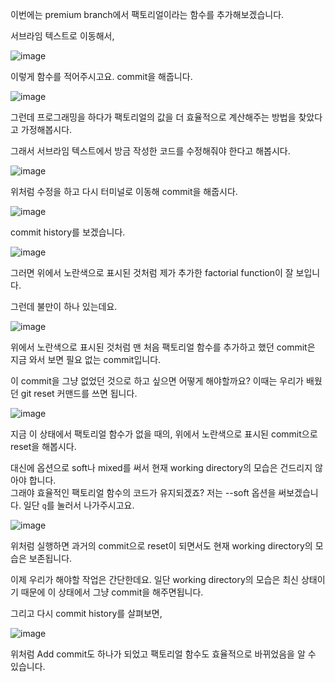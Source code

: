 이번에는 premium branch에서 팩토리얼이라는 함수를 추가해보겠습니다.

서브라임 텍스트로 이동해서,

![image](https://user-images.githubusercontent.com/64893709/104598611-1ddf2080-56ba-11eb-8ee6-b13866bae899.png)

이렇게 함수를 적어주시고요. commit을 해줍니다.

![image](https://user-images.githubusercontent.com/64893709/104598676-351e0e00-56ba-11eb-9618-a657f8106dc7.png)

그런데 프로그래밍을 하다가 팩토리얼의 값을 더 효율적으로 계산해주는 방법을 찾았다고 가정해봅시다.

그래서 서브라임 텍스트에서 방금 작성한 코드를 수정해줘야 한다고 해봅시다.

![image](https://user-images.githubusercontent.com/64893709/104598871-6991ca00-56ba-11eb-84c2-6142ff1ad4f8.png)

위처럼 수정을 하고 다시 터미널로 이동해 commit을 해줍시다.

![image](https://user-images.githubusercontent.com/64893709/104598943-83cba800-56ba-11eb-86c3-6f29ef6e8df5.png)

commit history를 보겠습니다.

![image](https://user-images.githubusercontent.com/64893709/104599010-98a83b80-56ba-11eb-81f1-8198d5ecd723.png)

그러면 위에서 노란색으로 표시된 것처럼 제가 추가한 factorial function이 잘 보입니다.

그런데 불만이 하나 있는데요. 

![image](https://user-images.githubusercontent.com/64893709/104599233-dad17d00-56ba-11eb-8b3f-5f570f7be26a.png)

위에서 노란색으로 표시된 것처럼 맨 처음 팩토리얼 함수를 추가하고 했던 commit은 지금 와서 보면 필요 없는 commit입니다.

이 commit을 그냥 없었던 것으로 하고 싶으면 어떻게 해야할까요? 이때는 우리가 배웠던 git reset 커맨드를 쓰면 됩니다.

![image](https://user-images.githubusercontent.com/64893709/104599424-12d8c000-56bb-11eb-85e0-fd28c2c8c6aa.png)

지금 이 상태에서 팩토리얼 함수가 없을 때의, 위에서 노란색으로 표시된 commit으로 reset을 해봅시다.

대신에 옵션으로 soft나 mixed를 써서 현재 working directory의 모습은 건드리지 않아야 합니다.   
그래야 효율적인 팩토리얼 함수의 코드가 유지되겠죠? 저는 --soft 옵션을 써보겠습니다. 일단 ```q```를 눌러서 나가주시고요.

![image](https://user-images.githubusercontent.com/64893709/104599762-867acd00-56bb-11eb-988f-af5a048c94f8.png)

위처럼 실행하면 과거의 commit으로 reset이 되면서도 현재 working directory의 모습은 보존됩니다.

이제 우리가 해야할 작업은 간단한데요. 일단 working directory의 모습은 최신 상태이기 때문에 이 상태에서 그냥 commit을 해주면됩니다.

그리고 다시 commit history를 살펴보면,

![image](https://user-images.githubusercontent.com/64893709/104599991-c93ca500-56bb-11eb-9235-53d297aecbab.png)

위처럼 Add commit도 하나가 되었고 팩토리얼 함수도 효율적으로 바뀌었음을 알 수 있습니다.
